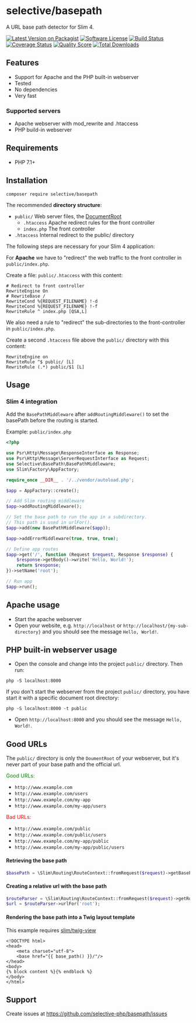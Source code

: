 # selective/basepath

A URL base path detector for Slim 4.

[![Latest Version on Packagist](https://img.shields.io/github/release/selective-php/basepath.svg?style=flat-square)](https://packagist.org/packages/selective/basepath)
[![Software License](https://img.shields.io/badge/license-MIT-brightgreen.svg?style=flat-square)](LICENSE.md)
[![Build Status](https://img.shields.io/travis/selective-php/basepath/master.svg?style=flat-square)](https://travis-ci.org/selective-php/basepath)
[![Coverage Status](https://img.shields.io/scrutinizer/coverage/g/selective-php/basepath.svg?style=flat-square)](https://scrutinizer-ci.com/g/selective-php/basepath/code-structure)
[![Quality Score](https://img.shields.io/scrutinizer/quality/g/selective-php/basepath.svg?style=flat-square)](https://scrutinizer-ci.com/g/selective-php/basepath/?branch=master)
[![Total Downloads](https://img.shields.io/packagist/dt/selective/basepath.svg?style=flat-square)](https://packagist.org/packages/selective/basepath/stats)


## Features

* Support for Apache and the PHP built-in webserver
* Tested
* No dependencies
* Very fast

### Supported servers

* Apache webserver with mod_rewrite and .htaccess
* PHP build-in webserver 

## Requirements

* PHP 7.1+

## Installation

```
composer require selective/basepath
```

The recommended **directory structure**: 

* `public/`      Web server files, the [DocumentRoot](https://httpd.apache.org/docs/2.4/de/mod/core.html#documentroot)
  * `.htaccess`   Apache redirect rules for the front controller
  * `index.php`   The front controller
* `.htaccess`    Internal redirect to the public/ directory

The following steps are necessary for your Slim 4 application:

For **Apache** we have to "redirect" the web traffic to the front controller
in `public/index.php`. 

Create a file: `public/.htaccess` with this content:

```htaccess
# Redirect to front controller
RewriteEngine On
# RewriteBase /
RewriteCond %{REQUEST_FILENAME} !-d
RewriteCond %{REQUEST_FILENAME} !-f
RewriteRule ^ index.php [QSA,L]
```

We also need a rule to "redirect" the sub-directories to 
the front-controller in `public/index.php`. 

Create a second `.htaccess` file above the `public/` directory with this content:

```htaccess
RewriteEngine on
RewriteRule ^$ public/ [L]
RewriteRule (.*) public/$1 [L]
```

## Usage

### Slim 4 integration

Add the `BasePathMiddleware` after `addRoutingMiddleware()` to set the basePath before 
the routing is started. 

Example: `public/index.php`

```php
<?php

use Psr\Http\Message\ResponseInterface as Response;
use Psr\Http\Message\ServerRequestInterface as Request;
use Selective\BasePath\BasePathMiddleware;
use Slim\Factory\AppFactory;

require_once __DIR__ . '/../vendor/autoload.php';

$app = AppFactory::create();

// Add Slim routing middleware
$app->addRoutingMiddleware();

// Set the base path to run the app in a subdirectory.
// This path is used in urlFor().
$app->add(new BasePathMiddleware($app));

$app->addErrorMiddleware(true, true, true);

// Define app routes
$app->get('/', function (Request $request, Response $response) {
    $response->getBody()->write('Hello, World!');
    return $response;
})->setName('root');

// Run app
$app->run();
```



## Apache usage

* Start the apache webserver
* Open your website, e.g. `http://localhost` or `http://localhost/{my-sub-directory}` and you should see the message `Hello, World!`.

## PHP built-in webserver usage

* Open the console and change into the project `public/` directory. Then run:

```
php -S localhost:8000
```

If you don't start the webserver from the project `public/` directory, you have start it with a specific document root directory:

```
php -S localhost:8000 -t public
```

* Open `http://localhost:8000` and you should see the message `Hello, World!`.

## Good URLs

The `public/` directory is only the `DoumentRoot` of your webserver, 
but it's never part of your base path and the official url.

<span style="color:green">Good URLs:</span>

* `http://www.example.com`
* `http://www.example.com/users`
* `http://www.example.com/my-app`
* `http://www.example.com/my-app/users`

<span style="color:red">Bad URLs:</span>
 
* `http://www.example.com/public`
* `http://www.example.com/public/users`
* `http://www.example.com/my-app/public`
* `http://www.example.com/my-app/public/users`

#### Retrieving the base path

```php
$basePath = \Slim\Routing\RouteContext::fromRequest($request)->getBasePath(),
```

#### Creating a relative url with the base path

```php
$routeParser = \Slim\Routing\RouteContext::fromRequest($request)->getRouteParser();
$url = $routeParser->urlFor('root');
```

#### Rendering the base path into a Twig layout template

This example requires [slim/twig-view](https://github.com/slimphp/Twig-View)

```twig
<!DOCTYPE html>
<head>
    <meta charset="utf-8">
    <base href="{{ base_path() }}/"/>
</head>
<body>
{% block content %}{% endblock %}
</body>
</html>
```

## Support

Create issues at <https://github.com/selective-php/basepath/issues>
